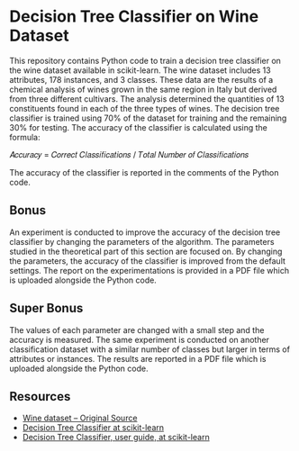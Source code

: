 # Decision Tree Classifier on Wine Dataset
This repository contains Python code to train a decision tree classifier on the wine dataset available in scikit-learn. The wine dataset includes 13 attributes, 178 instances, and 3 classes. These data are the results of a chemical analysis of wines grown in the same region in Italy but derived from three different cultivars. The analysis determined the quantities of 13 constituents found in each of the three types of wines.
The decision tree classifier is trained using 70% of the dataset for training and the remaining 30% for testing. The accuracy of the classifier is calculated using the formula:

𝐴𝑐𝑐𝑢𝑟𝑎𝑐𝑦 = 𝐶𝑜𝑟𝑟𝑒𝑐𝑡 𝐶𝑙𝑎𝑠𝑠𝑖𝑓𝑖𝑐𝑎𝑡𝑖𝑜𝑛𝑠 / 𝑇𝑜𝑡𝑎𝑙 𝑁𝑢𝑚𝑏𝑒𝑟 𝑜𝑓 𝐶𝑙𝑎𝑠𝑠𝑖𝑓𝑖𝑐𝑎𝑡𝑖𝑜𝑛𝑠

The accuracy of the classifier is reported in the comments of the Python code.

## Bonus
An experiment is conducted to improve the accuracy of the decision tree classifier by changing the parameters of the algorithm. The parameters studied in the theoretical part of this section are focused on. By changing the parameters, the accuracy of the classifier is improved from the default settings. The report on the experimentations is provided in a PDF file which is uploaded alongside the Python code.

## Super Bonus
The values of each parameter are changed with a small step and the accuracy is measured. The same experiment is conducted on another classification dataset with a similar number of classes but larger in terms of attributes or instances. The results are reported in a PDF file which is uploaded alongside the Python code.

## Resources
- [Wine dataset – Original Source](https://scikit-learn.org/stable/modules/generated/sklearn.tree.DecisionTreeClassifier.html)
- [Decision Tree Classifier at scikit-learn](https://scikit-learn.org/stable/modules/generated/sklearn.tree.DecisionTreeClassifier.html)
- [Decision Tree Classifier, user guide, at scikit-learn](https://scikit-learn.org/stable/modules/tree.html#tree)
